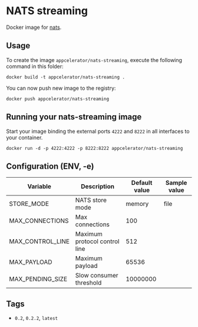 # NATS streaming

Docker image for [nats](https://registry.hub.docker.com/_/nats-streaming/).

## Usage
To create the image `appcelerator/nats-streaming`, execute the following command in this folder:

    docker build -t appcelerator/nats-streaming .

You can now push new image to the registry:

    docker push appcelerator/nats-streaming


## Running your nats-streaming image

Start your image binding the external ports `4222` and `8222` in all interfaces to your container.

    docker run -d -p 4222:4222 -p 8222:8222 appcelerator/nats-streaming

## Configuration (ENV, -e)

Variable | Description | Default value | Sample value 
-------- | ----------- | ------------- | ------------
STORE_MODE | NATS store mode | memory | file
MAX_CONNECTIONS | Max connections | 100 |
MAX_CONTROL_LINE | Maximum protocol control line | 512 |
MAX_PAYLOAD | Maximum payload | 65536 |
MAX_PENDING_SIZE | Slow consumer threshold | 10000000 |

## Tags

- `0.2`, `0.2.2`, `latest`
